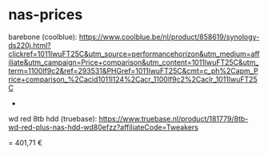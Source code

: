 # nas-prices

barebone (coolblue): https://www.coolblue.be/nl/product/858619/synology-ds220j.html?clickref=1011lwuFT25C&utm_source=performancehorizon&utm_medium=affiliate&utm_campaign=Price+comparison&utm_content=1011lwuFT25C&utm_term=1100lf9c2&ref=293531&PHGref=1011lwuFT25C&cmt=c_ph%2Capm_Price+comparison_%2Cacid1011l124%2Cacr_1100lf9c2%2Caclr_1011lwuFT25C

+

wd red 8tb hdd (truebase): https://www.truebase.nl/product/181779/8tb-wd-red-plus-nas-hdd-wd80efzz?affiliateCode=Tweakers

= 401,71 €
